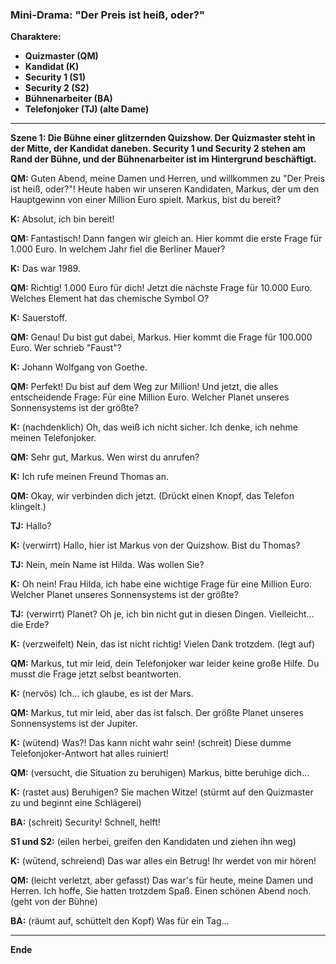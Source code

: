 ### Mini-Drama: "Der Preis ist heiß, oder?"

**Charaktere:**
- **Quizmaster (QM)**
- **Kandidat (K)**
- **Security 1 (S1)**
- **Security 2 (S2)**
- **Bühnenarbeiter (BA)**
- **Telefonjoker (TJ) (alte Dame)**

---

**Szene 1: Die Bühne einer glitzernden Quizshow. Der Quizmaster steht in der Mitte, der Kandidat daneben. Security 1 und Security 2 stehen am Rand der Bühne, und der Bühnenarbeiter ist im Hintergrund beschäftigt.**

**QM:** Guten Abend, meine Damen und Herren, und willkommen zu "Der Preis ist heiß, oder?"! Heute haben wir unseren Kandidaten, Markus, der um den Hauptgewinn von einer Million Euro spielt. Markus, bist du bereit?

**K:** Absolut, ich bin bereit!

**QM:** Fantastisch! Dann fangen wir gleich an. Hier kommt die erste Frage für 1.000 Euro. In welchem Jahr fiel die Berliner Mauer?

**K:** Das war 1989.

**QM:** Richtig! 1.000 Euro für dich! Jetzt die nächste Frage für 10.000 Euro. Welches Element hat das chemische Symbol O?

**K:** Sauerstoff.

**QM:** Genau! Du bist gut dabei, Markus. Hier kommt die Frage für 100.000 Euro. Wer schrieb "Faust"?

**K:** Johann Wolfgang von Goethe.

**QM:** Perfekt! Du bist auf dem Weg zur Million! Und jetzt, die alles entscheidende Frage: Für eine Million Euro. Welcher Planet unseres Sonnensystems ist der größte?

**K:** (nachdenklich) Oh, das weiß ich nicht sicher. Ich denke, ich nehme meinen Telefonjoker.

**QM:** Sehr gut, Markus. Wen wirst du anrufen?

**K:** Ich rufe meinen Freund Thomas an.

**QM:** Okay, wir verbinden dich jetzt. (Drückt einen Knopf, das Telefon klingelt.)

**TJ:** Hallo?

**K:** (verwirrt) Hallo, hier ist Markus von der Quizshow. Bist du Thomas?

**TJ:** Nein, mein Name ist Hilda. Was wollen Sie?

**K:** Oh nein! Frau Hilda, ich habe eine wichtige Frage für eine Million Euro. Welcher Planet unseres Sonnensystems ist der größte?

**TJ:** (verwirrt) Planet? Oh je, ich bin nicht gut in diesen Dingen. Vielleicht... die Erde?

**K:** (verzweifelt) Nein, das ist nicht richtig! Vielen Dank trotzdem. (legt auf)

**QM:** Markus, tut mir leid, dein Telefonjoker war leider keine große Hilfe. Du musst die Frage jetzt selbst beantworten.

**K:** (nervös) Ich... ich glaube, es ist der Mars.

**QM:** Markus, tut mir leid, aber das ist falsch. Der größte Planet unseres Sonnensystems ist der Jupiter.

**K:** (wütend) Was?! Das kann nicht wahr sein! (schreit) Diese dumme Telefonjoker-Antwort hat alles ruiniert!

**QM:** (versucht, die Situation zu beruhigen) Markus, bitte beruhige dich...

**K:** (rastet aus) Beruhigen? Sie machen Witze! (stürmt auf den Quizmaster zu und beginnt eine Schlägerei)

**BA:** (schreit) Security! Schnell, helft!

**S1 und S2:** (eilen herbei, greifen den Kandidaten und ziehen ihn weg)

**K:** (wütend, schreiend) Das war alles ein Betrug! Ihr werdet von mir hören!

**QM:** (leicht verletzt, aber gefasst) Das war's für heute, meine Damen und Herren. Ich hoffe, Sie hatten trotzdem Spaß. Einen schönen Abend noch. (geht von der Bühne)

**BA:** (räumt auf, schüttelt den Kopf) Was für ein Tag...

---

**Ende**
